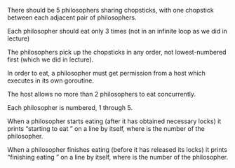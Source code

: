 There should be 5 philosophers sharing chopsticks, with one chopstick between each adjacent pair of philosophers.

Each philosopher should eat only 3 times (not in an infinite loop as we did in lecture)

The philosophers pick up the chopsticks in any order, not lowest-numbered first (which we did in lecture).

In order to eat, a philosopher must get permission from a host which executes in its own goroutine.

The host allows no more than 2 philosophers to eat concurrently.

Each philosopher is numbered, 1 through 5.

When a philosopher starts eating (after it has obtained necessary locks) it prints “starting to eat <number>” on a line by itself, where <number> is the number of the philosopher.

When a philosopher finishes eating (before it has released its locks) it prints “finishing eating <number>” on a line by itself, where <number> is the number of the philosopher.